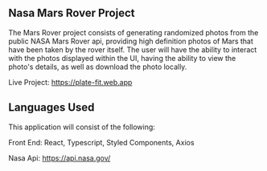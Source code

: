 ## Nasa Mars Rover Project

The Mars Rover project consists of generating randomized photos from the public NASA Mars Rover api, providing high definition photos of Mars that have been taken by the rover itself. The user will have the ability to interact with the photos displayed within the UI, having the ability to view the photo's details, as well as download the photo locally.

Live Project: https://plate-fit.web.app

## Languages Used

This application will consist of the following:

Front End: React, Typescript, Styled Components, Axios

Nasa Api: https://api.nasa.gov/
